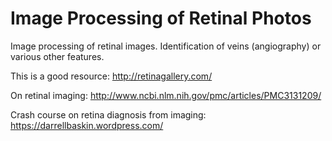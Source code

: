 # Image Processing of Retinal Photos

Image processing of retinal images.  Identification of veins (angiography) or various other features.

This is a good resource: http://retinagallery.com/

On retinal imaging:
http://www.ncbi.nlm.nih.gov/pmc/articles/PMC3131209/

Crash course on retina diagnosis from imaging:
https://darrellbaskin.wordpress.com/
